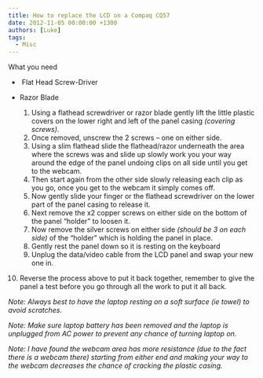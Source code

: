 ```yaml
---
title: How to replace the LCD on a Compaq CQ57
date: 2012-11-05 00:00:00 +1300
authors: [Luke]
tags:
  - Misc
---
```

What you need

*  Flat Head Screw-Driver
* Razor Blade

  1. Using a flathead screwdriver or razor blade gently lift the little plastic covers on the lower right and left of the panel casing _(covering screws)_.
  2. Once removed, unscrew the 2 screws – one on either side.
  3. Using a slim flathead slide the flathead/razor underneath the area where the screws was and slide up slowly work you your way around the edge of the panel undoing clips on all side until you get to the webcam.
  4. Then start again from the other side slowly releasing each clip as you go, once you get to the webcam it simply comes off.
  5. Now gently slide your finger or the flathead screwdriver on the lower part of the panel casing to release it.
  6. Next remove the x2 copper screws on either side on the bottom of the panel &#8220;holder&#8221; to loosen it.
  7. Now remove the silver screws on either side _(should be 3 on each side)_ of the &#8220;holder&#8221; which is holding the panel in place.
  8. Gently rest the panel down so it is resting on the keyboard
  9. Unplug the data/video cable from the LCD panel and swap your new one in.
 10. Reverse the process above to put it back together, remember to give the panel a test before you go through all the work to put it all back.

_Note: Always best to have the laptop resting on a soft surface (ie towel) to avoid scratches._

_Note: Make sure laptop battery has been removed and the laptop is unplugged from AC power to prevent any chance of turning laptop on._

_Note: I have found the webcam area has more resistance (due to the fact there is a webcam there) starting from either end and making your way to the webcam decreases the chance of cracking the plastic casing._
